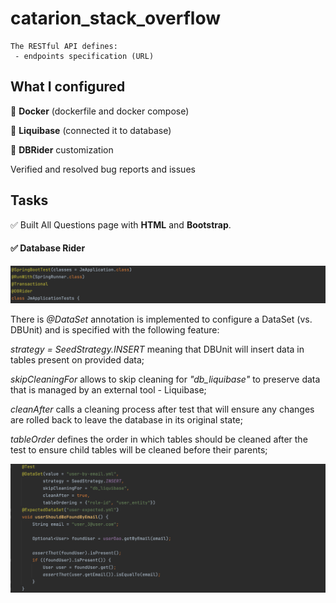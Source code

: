 # catarion_stack_overflow

    The RESTful API defines:
     - endpoints specification (URL)
    

## What I configured

  
🧩 **Docker** (dockerfile and docker compose)

🧩 **Liquibase** (connected it to database)

🧩 **DBRider** customization

Verified and resolved bug reports and issues


## Tasks 

✅ Built All Questions page with **HTML** and **Bootstrap**.

#### ✅ Database Rider
![alt-текст](https://github.com/e-terven/catarion_stack_overflow/blob/5b7387ae1d6f4bb2b2e1336fc85c75abb873e689/dbrider_annotations.png "Annotations")

There is _@DataSet_ annotation is implemented to configure a DataSet (vs. DBUnit) and is specified with the following feature:  

_strategy = SeedStrategy.INSERT_ meaning that DBUnit will insert data in tables present on provided data;  

_skipCleaningFor_ allows to skip cleaning for _"db_liquibase"_ to preserve data that is managed by an external tool - Liquibase;  

_cleanAfter_ calls a cleaning process after test that will ensure any changes are rolled back to leave the database in its original state;  

_tableOrder_ defines the order in which tables should be cleaned after the test to ensure child tables will be cleaned before their parents;  

![alt-текст](https://github.com/e-terven/catarion_stack_overflow/blob/2e4e92dadea035ec9bcbd1570de0fa6a84a80af6/dbrider_findByEmail.png "findByEmail_testMethod")
